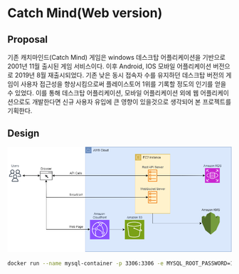 # Catch Mind(Web version)


## Proposal
기존 캐치마인드(Catch Mind) 게임은 windows 데스크탑 어플리케이션을 기반으로 2001년 11월 출시된 게임 서비스이다. 이후 Android, IOS 모바일 어플리케이션 버전으로 2019년 8월 재출시되었다. 기존 낮은 동시 접속자 수를 유지하던 데스크탑 버전의 게임이 사용자 접근성을 향상시킴으로써 플레이스토어 1위를 기록할 정도의 인기를 얻을 수 있었다.
이를 통해 데스크탑 어플리케이션, 모바일 어플리케이션 외에 웹 어플리케이션으로도 개발한다면 신규 사용자 유입에 큰 영향이 있을것으로 생각되어 본 프로젝트를 기획한다.

## Design

![diagram](./img/catch-mind.drawio.png)


```bash
docker run --name mysql-container -p 3306:3306 -e MYSQL_ROOT_PASSWORD=1234 -d mysql
```